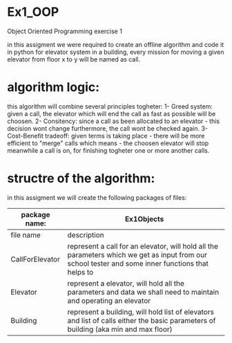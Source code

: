 # Ex1_OOP
Object Oriented Programming exercise 1

in this assigment we were required to create an offline algorithm and code it in python for elevator system in a building, every mission for moving a given elevator from floor x to y will be named as call.

# algorithm logic:
this algorithm will combine several principles togheter:
1- Greed system: given a call, the elevator which will end the call as fast as possible will be choosen.
2- Consitency: since a call as been allocated to an elevator - this decision wont change furthermore, the call wont be checked again.
3- Cost-Benefit tradeoff: given terms is taking place - there will be more efficient to "merge" calls which means - the choosen elevator will stop meanwhile a call is on, for finishing togheter one or more another calls.

# structre of the algorithm:
in this assigment we will create the following packages of files:

|   package name: |                                                     Ex1Objects                                                                                           |
|-----------------|----------------------------------------------------------------------------------------------------------------------------------------------------------|
| file name       |      description                                                                                                                                         |     
| CallForElevator |       represent a call for an elevator, will hold all the parameters which we get as input from our school tester and some inner functions that helps to |     |                 |         orginize better the data of the call                                                                                                             | 
|    Elevator     |          represent a elevator, will hold all the parameters and data we shall need to maintain and operating an elevator                                 |
|   Building      |         represent a building, will hold list of elevators and list of calls either the basic parameters of building (aka min and max floor)              | 
